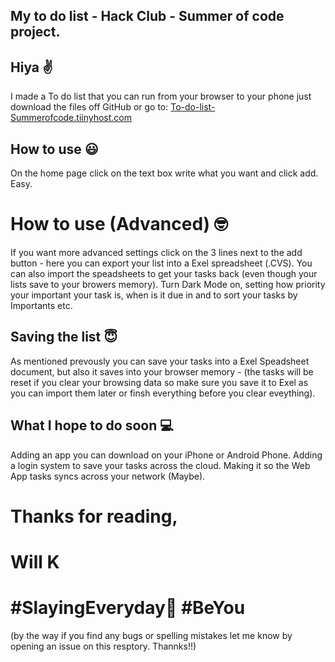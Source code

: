 ## My to do list - Hack Club - Summer of code project.
## Hiya ✌
I made a To do list that you can run from your browser to your phone just download the files off GitHub or go to: [To-do-list-Summerofcode.tiinyhost.com](https://to-do-listsummerofmakingcode.tiiny.site)

## How to use 😃
On the home page click on the text box write what you want and click add. Easy.

# How to use (Advanced) 🤓
If you want more advanced settings click on the 3 lines next to the add button - here you can export your list into a Exel spreadsheet (.CVS). You can also import the speadsheets to get your tasks back (even though your lists save to your browers memory). Turn Dark Mode on, setting how priority your important your task is, when is it due in and to sort your tasks by Importants etc.

## Saving the list 😇
As mentioned prevously you can save your tasks into a Exel Speadsheet document, but also it saves into your browser memory - (the tasks will be reset if you clear your browsing data so make sure you save it to Exel as you can import them later or finsh everything before you clear eveything).

## What I hope to do soon 💻
Adding an app you can download on your iPhone or Android Phone.
Adding a login system to save your tasks across the cloud.
Making it so the Web App tasks syncs across your network (Maybe).

# Thanks for reading,
# Will K 
# #SlayingEveryday💅 #BeYou 
(by the way if you find any bugs or spelling mistakes let me know by opening an issue on this resptory. Thannks!!)
